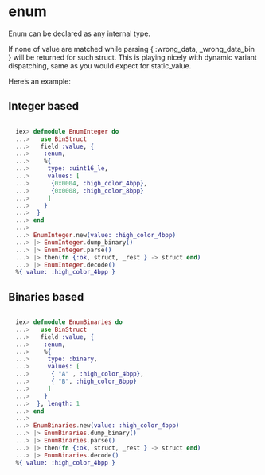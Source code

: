 # enum

Enum can be declared as any internal type.

If none of value are matched while parsing { :wrong_data, _wrong_data_bin } will be returned for such struct.
This is playing nicely with dynamic variant dispatching, same as you would expect for static_value.


Here’s an example:

## Integer based

```elixir

  iex> defmodule EnumInteger do
  ...>   use BinStruct
  ...>   field :value, {
  ...>    :enum,
  ...>    %{
  ...>     type: :uint16_le,
  ...>     values: [
  ...>      {0x0004, :high_color_4bpp},
  ...>      {0x0008, :high_color_8bpp}
  ...>     ]
  ...>    }
  ...>  }
  ...> end
  ...>
  ...> EnumInteger.new(value: :high_color_4bpp)
  ...> |> EnumInteger.dump_binary()
  ...> |> EnumInteger.parse()
  ...> |> then(fn {:ok, struct, _rest } -> struct end)
  ...> |> EnumInteger.decode()
  %{ value: :high_color_4bpp }

```

## Binaries based

```elixir

  iex> defmodule EnumBinaries do
  ...>   use BinStruct
  ...>   field :value, {
  ...>    :enum,
  ...>    %{
  ...>     type: :binary,
  ...>     values: [
  ...>      { "A" , :high_color_4bpp},
  ...>      { "B", :high_color_8bpp}
  ...>     ]
  ...>    }
  ...>  }, length: 1
  ...> end
  ...>
  ...> EnumBinaries.new(value: :high_color_4bpp)
  ...> |> EnumBinaries.dump_binary()
  ...> |> EnumBinaries.parse()
  ...> |> then(fn {:ok, struct, _rest } -> struct end)
  ...> |> EnumBinaries.decode()
  %{ value: :high_color_4bpp }

```
